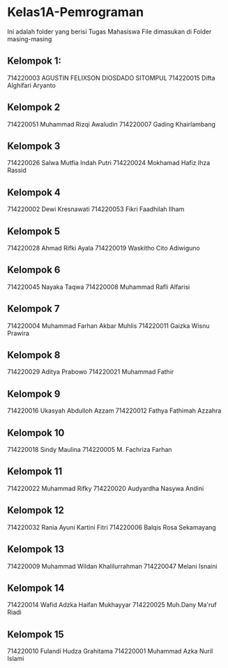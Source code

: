 # Kelas1A-Pemrograman
Ini adalah folder yang berisi Tugas Mahasiswa
File dimasukan di Folder masing-masing


## Kelompok 1:
714220003 AGUSTIN FELIXSON DIOSDADO SITOMPUL
714220015 Difta Alghifari Aryanto

## Kelompok 2
714220051 Muhammad Rizqi Awaludin
714220007 Gading Khairlambang

## Kelompok 3
714220026 Salwa Mutfia Indah Putri
714220024 Mokhamad Hafiz Ihza Rassid

## Kelompok 4
714220002 Dewi Kresnawati
714220053 Fikri Faadhilah Ilham

## Kelompok 5
714220028 Ahmad Rifki Ayala
714220019 Waskitho Cito Adiwiguno

## Kelompok 6
714220045 Nayaka Taqwa
714220008 Muhammad Rafli Alfarisi

## Kelompok 7
714220004 Muhammad Farhan Akbar Muhlis
714220011 Gaizka Wisnu Prawira

## Kelompok 8
714220029 Aditya Prabowo
714220021 Muhammad Fathir

## Kelompok 9
714220016 Ukasyah Abdulloh Azzam
714220012 Fathya Fathimah Azzahra

## Kelompok 10
714220018 Sindy Maulina
714220005 M. Fachriza Farhan

## Kelompok 11
714220022 Muhammad Rifky
714220020 Audyardha Nasywa Andini

## Kelompok 12
714220032 Rania Ayuni Kartini Fitri
714220006 Balqis Rosa Sekamayang

## Kelompok 13
714220009 Muhammad Wildan Khalilurrahman
714220047 Melani Isnaini

## Kelompok 14
714220014 Wafid Adzka Haifan Mukhayyar
714220025 Muh.Dany Ma'ruf Riadi

## Kelompok 15
714220010 Fulandi Hudza Grahitama
714220001 Muhammad Azka Nuril Islami

